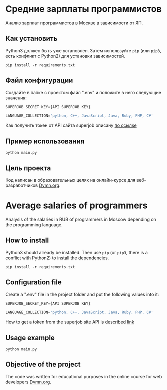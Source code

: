 # Средние зарплаты программистов

Анализ зарплат программистов в Москве в зависимости от ЯП.

## Как установить

Python3 должен быть уже установлен. Затем используйте `pip` (или `pip3`, есть конфликт с Python2) для установки зависимостей.

```
pip install -r requirements.txt
```

## Файл конфигурации

Создайте в папке с проектом файл ".env"
и положите в него следующие значения:

```python
SUPERJOB_SECRET_KEY={API SUPERJOB KEY}

LANGUAGE_COLLECTION='python, C++, JavaScript, Java, Ruby, PHP, C#'
```

Как получить токен от API сайта superjob описану [по ссылке](https://api.superjob.ru/#access_token)

## Пример использования

```
python main.py
```

## Цель проекта
Код написан в образовательных целях на онлайн-курсе для веб-разработчиков [Dvmn.org](https://dvmn.org/modules/).

# Average salaries of programmers

Analysis of the salaries in RUB of programmers in Moscow depending on the programming language.

## How to install

Python3 should already be installed. Then use `pip` (or `pip3`, there is a conflict with Python2) to install the dependencies.

```
pip install -r requirements.txt
```

## Configuration file

Create a ".env" file in the project folder
and put the following values ​​into it:

```python
SUPERJOB_SECRET_KEY={API SUPERJOB KEY}

LANGUAGE_COLLECTION='python, C++, JavaScript, Java, Ruby, PHP, C#'
```

How to get a token from the superjob site API is described [link](https://api.superjob.ru/#access_token)

## Usage example

```
python main.py
```

## Objective of the project
The code was written for educational purposes in the online course for web developers [Dvmn.org](https://dvmn.org/modules/).
